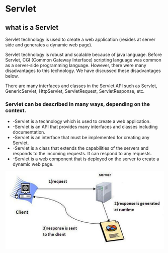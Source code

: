 # Servlet

## what is a Servlet

Servlet technology is used to create a web application (resides at server side and generates a dynamic web page).

Servlet technology is robust and scalable because of java language. Before Servlet, CGI (Common Gateway Interface) scripting language was common as a server-side programming language. However, there were many disadvantages to this technology. We have discussed these disadvantages below.

There are many interfaces and classes in the Servlet API such as Servlet, GenericServlet, HttpServlet, ServletRequest, ServletResponse, etc.

### Servlet can be described in many ways, depending on the context.

- -Servlet is a technology which is used to create a web application.
- -Servlet is an API that provides many interfaces and classes including documentation.
- -Servlet is an interface that must be implemented for creating any Servlet.
- -Servlet is a class that extends the capabilities of the servers and responds to the incoming requests. It can respond to any requests.
- -Servlet is a web component that is deployed on the server to create a dynamic web page.

![Srvelt](Ressources/response.jpg)
